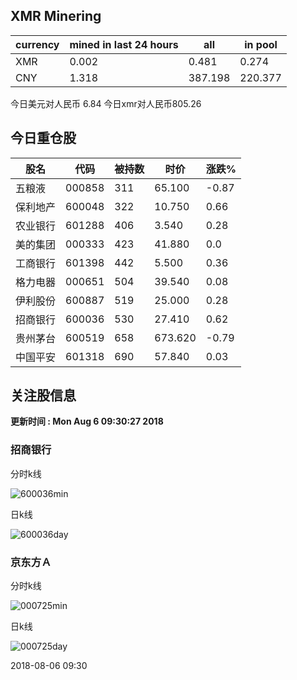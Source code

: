 ## XMR Minering

|currency|mined in last 24 hours|all|in pool|
|---|---|---|---|
|XMR|0.002|0.481|0.274|
|CNY|1.318|387.198|220.377|

今日美元对人民币 6.84	今日xmr对人民币805.26


## 今日重仓股 

|股名|代码|被持数|时价|涨跌%|
|---|---|---|---|---|
|五粮液|000858|311|65.100|-0.87|
|保利地产|600048|322|10.750|0.66|
|农业银行|601288|406|3.540|0.28|
|美的集团|000333|423|41.880|0.0|
|工商银行|601398|442|5.500|0.36|
|格力电器|000651|504|39.540|0.08|
|伊利股份|600887|519|25.000|0.28|
|招商银行|600036|530|27.410|0.62|
|贵州茅台|600519|658|673.620|-0.79|
|中国平安|601318|690|57.840|0.03|

## 关注股信息
**更新时间 : Mon Aug  6 09:30:27 2018**
### 招商银行 
分时k线

![600036min](http://image.sinajs.cn/newchart/min/n/sh600036.gif)

日k线

![600036day](http://image.sinajs.cn/newchart/daily/n/sh600036.gif)

### 京东方Ａ 
分时k线

![000725min](http://image.sinajs.cn/newchart/min/n/sz000725.gif)

日k线

![000725day](http://image.sinajs.cn/newchart/daily/n/sz000725.gif)

2018-08-06 09:30